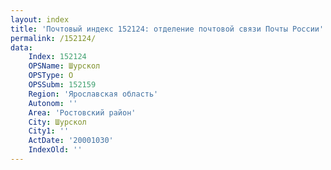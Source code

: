 ```yaml
---
layout: index
title: 'Почтовый индекс 152124: отделение почтовой связи Почты России'
permalink: /152124/
data:
    Index: 152124
    OPSName: Шурскол
    OPSType: О
    OPSSubm: 152159
    Region: 'Ярославская область'
    Autonom: ''
    Area: 'Ростовский район'
    City: Шурскол
    City1: ''
    ActDate: '20001030'
    IndexOld: ''
---
```

